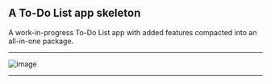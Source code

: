 ## A To-Do List app skeleton

A work-in-progress To-Do List app with added features compacted into an all-in-one package.

---
![image](https://user-images.githubusercontent.com/50635793/121254652-2550d180-c8c8-11eb-8f0f-d68f465c8241.png)

---
